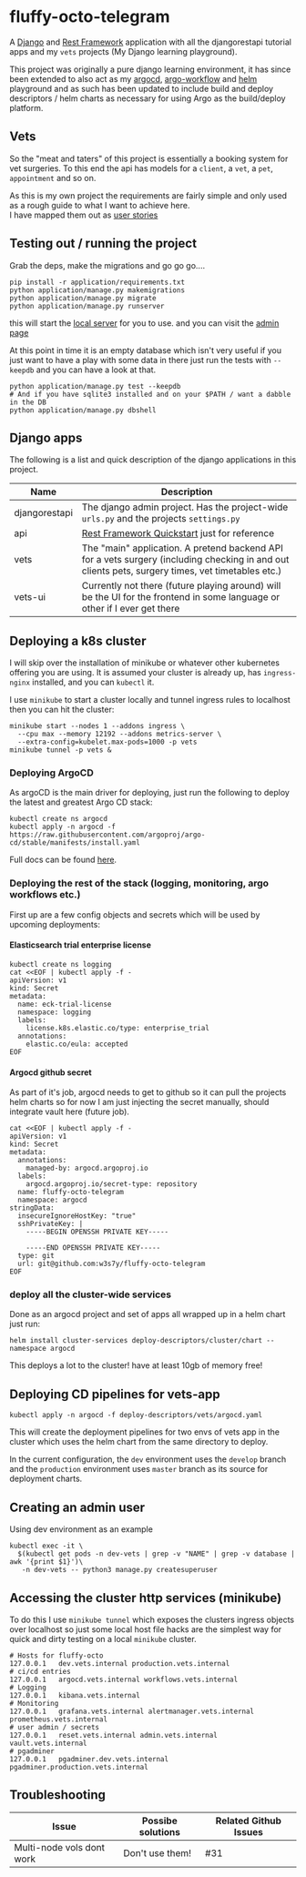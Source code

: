 # fluffy-octo-telegram

A [Django](https://docs.djangoproject.com/en/4.0/) and [Rest Framework](https://www.django-rest-framework.org/)
application with all the djangorestapi tutorial apps and my `vets` projects (My Django learning playground).

This project was originally a pure django learning environment, it has since been extended to also act as my
[argocd](https://argo-cd.readthedocs.io/en/stable/), 
[argo-workflow](https://argoproj.github.io/argo-workflows/) and
[helm](https://helm.sh/) playground and as such has been updated to include build and deploy
descriptors / helm charts as necessary for using Argo as the build/deploy platform. 

## Vets
So the "meat and taters" of this project is essentially a booking system for vet surgeries.  To this end the api has 
models for a `client`, a `vet`, a `pet`, `appointment` and so on.

As this is my own project the requirements are fairly simple and only used as a rough guide to what I want to achieve 
here.  
I have mapped them out as [user stories](https://github.com/w3s7y/fluffy-octo-telegram/issues?q=label%3Astory)

## Testing out / running the project
Grab the deps, make the migrations and go go go....
```shell
pip install -r application/requirements.txt
python application/manage.py makemigrations
python application/manage.py migrate
python application/manage.py runserver
```
this will start the [local server](http://localhost:8000/vets/vets/) for you to use.  and you can visit the
[admin page](http://localhost:8000/api-auth/login?next=/admin)

At this point in time it is an empty database which isn't very useful if you just want to have a play with some 
data in there just run the tests with `--keepdb` and you can have a look at that.
```shell
python application/manage.py test --keepdb
# And if you have sqlite3 installed and on your $PATH / want a dabble in the DB
python application/manage.py dbshell
```

## Django apps
The following is a list and quick description of the django applications in this project. 

| Name          | Description                                                                                                                                        | 
|---------------|----------------------------------------------------------------------------------------------------------------------------------------------------|
| djangorestapi | The django admin project.  Has the project-wide `urls.py` and the projects `settings.py`                                                           |
| api           | [Rest Framework Quickstart](https://www.django-rest-framework.org/tutorial/quickstart/) just for reference                                         |
| vets          | The "main" application.  A pretend backend API for a vets surgery (including checking in and out clients pets, surgery times, vet timetables etc.) |
| vets-ui       | Currently not there (future playing around) will be the UI for the frontend in some language or other if I ever get there                          | 

## Deploying a k8s cluster
I will skip over the installation of minikube or whatever other kubernetes offering you are using. It is assumed 
your cluster is already up, has `ingress-nginx` installed, and you can `kubectl` it. 

I use `minikube` to start a cluster locally and tunnel ingress rules to localhost then you can hit the cluster:
```shell
minikube start --nodes 1 --addons ingress \
  --cpu max --memory 12192 --addons metrics-server \
  --extra-config=kubelet.max-pods=1000 -p vets
minikube tunnel -p vets &
```

### Deploying ArgoCD
As argoCD is the main driver for deploying, just run the following to deploy the latest and greatest Argo CD stack: 
```shell
kubectl create ns argocd
kubectl apply -n argocd -f https://raw.githubusercontent.com/argoproj/argo-cd/stable/manifests/install.yaml
```
Full docs can be found [here](https://argo-cd.readthedocs.io/en/stable/).

### Deploying the rest of the stack (logging, monitoring, argo workflows etc.)
First up are a few config objects and secrets which will be used by upcoming deployments:

#### Elasticsearch trial enterprise license
```shell
kubectl create ns logging
cat <<EOF | kubectl apply -f -
apiVersion: v1
kind: Secret
metadata:
  name: eck-trial-license
  namespace: logging
  labels:
    license.k8s.elastic.co/type: enterprise_trial
  annotations:
    elastic.co/eula: accepted
EOF
```

#### Argocd github secret
As part of it's job, argocd needs to get to github so it can pull the projects helm charts so for now I am just
injecting the secret manually, should integrate vault here (future job).
```shell
cat <<EOF | kubectl apply -f -
apiVersion: v1
kind: Secret
metadata:
  annotations:
    managed-by: argocd.argoproj.io
  labels:
    argocd.argoproj.io/secret-type: repository
  name: fluffy-octo-telegram
  namespace: argocd
stringData:
  insecureIgnoreHostKey: "true"
  sshPrivateKey: |
    -----BEGIN OPENSSH PRIVATE KEY-----
       
    -----END OPENSSH PRIVATE KEY-----
  type: git
  url: git@github.com:w3s7y/fluffy-octo-telegram
EOF
```

### deploy all the cluster-wide services
Done as an argocd project and set of apps all wrapped up in a helm chart just run:
```shell
helm install cluster-services deploy-descriptors/cluster/chart --namespace argocd
```
This deploys a lot to the cluster!  have at least 10gb of memory free!

## Deploying CD pipelines for vets-app
```shell
kubectl apply -n argocd -f deploy-descriptors/vets/argocd.yaml
```
This will create the deployment pipelines for two envs of vets app in the cluster which uses the helm chart from the 
same directory to deploy.

In the current configuration, the `dev` environment uses the `develop` branch and the `production` environment uses
`master` branch as its source for deployment charts.

## Creating an admin user
Using dev environment as an example
```shell
kubectl exec -it \
  $(kubectl get pods -n dev-vets | grep -v "NAME" | grep -v database | awk '{print $1}')\
   -n dev-vets -- python3 manage.py createsuperuser
```

## Accessing the cluster http services (minikube)
To do this I use `minikube tunnel` which exposes the clusters ingress objects over localhost 
so just some local host file hacks are the simplest way for quick and dirty testing on a local `minikube` cluster. 

```shell
# Hosts for fluffy-octo
127.0.0.1	dev.vets.internal production.vets.internal
# ci/cd entries
127.0.0.1	argocd.vets.internal workflows.vets.internal 
# Logging
127.0.0.1	kibana.vets.internal 
# Monitoring
127.0.0.1 	grafana.vets.internal alertmanager.vets.internal prometheus.vets.internal 
# user admin / secrets
127.0.0.1	reset.vets.internal admin.vets.internal vault.vets.internal
# pgadminer
127.0.0.1   pgadminer.dev.vets.internal pgadminer.production.vets.internal
```

## Troubleshooting
| Issue                     | Possibe solutions | Related Github Issues |
|---------------------------|-------------------|-----------------------|
| Multi-node vols dont work | Don't use them!   | #31                   |

